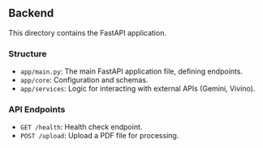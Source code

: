 ## Backend

This directory contains the FastAPI application.

### Structure

*   `app/main.py`: The main FastAPI application file, defining endpoints.
*   `app/core`: Configuration and schemas.
*   `app/services`: Logic for interacting with external APIs (Gemini, Vivino).

### API Endpoints

*   `GET /health`: Health check endpoint.
*   `POST /upload`: Upload a PDF file for processing.